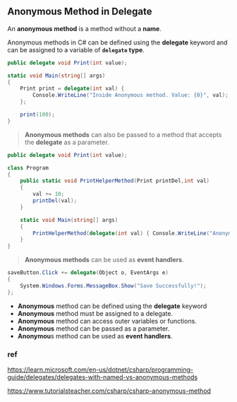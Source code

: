 ## Anonymous Method in Delegate

An **anonymous method** is a method without a **name**.

Anonymous methods in C# can be defined using the **delegate** keyword and can be assigned to a variable of **`delegate` type**.

```cs
public delegate void Print(int value);

static void Main(string[] args)
{
    Print print = delegate(int val) { 
        Console.WriteLine("Inside Anonymous method. Value: {0}", val); 
    };

    print(100);
}
```


> **Anonymous methods** can also be passed to a method that accepts the **delegate** as a parameter.

```cs
public delegate void Print(int value);

class Program
{
    public static void PrintHelperMethod(Print printDel,int val)
    { 
        val += 10;
        printDel(val);
    }

    static void Main(string[] args)
    {
        PrintHelperMethod(delegate(int val) { Console.WriteLine("Anonymous method: {0}", val); }, 100);
    }
}
```



> **Anonymous methods** can be used as **event handlers**.

```cs
saveButton.Click += delegate(Object o, EventArgs e)
{ 
    System.Windows.Forms.MessageBox.Show("Save Successfully!"); 
};
```





- **Anonymous** method can be defined using the **delegate** keyword
- **Anonymous** method must be assigned to a delegate.
- **Anonymous** method can access outer variables or functions.
- **Anonymous** method can be passed as a parameter.
- **Anonymou**s method can be used as **event handlers**.



### ref 
https://learn.microsoft.com/en-us/dotnet/csharp/programming-guide/delegates/delegates-with-named-vs-anonymous-methods

https://www.tutorialsteacher.com/csharp/csharp-anonymous-method



